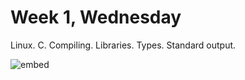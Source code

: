 # Week 1, Wednesday

Linux. C. Compiling. Libraries. Types. Standard output.

![embed](https://www.youtube.com/embed/YiiHNiSfmKI)